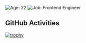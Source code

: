 ![Age: 22](https://img.shields.io/badge/age-21-green?style=for-the-badge)
![Job: Frontend Engineer](https://img.shields.io/badge/work-frontend%20engineer-orange?style=for-the-badge)  

## GitHub Activities
[![trophy](https://github-profile-trophy.vercel.app/?username=luvrok&theme=tokyonight&rank=SECRET,SSS,SS,S,AAA,AA,A,B&no-bg=true)](https://github.com/luvrok)

